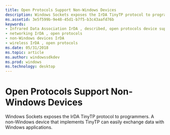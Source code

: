 ```yaml
---
title: Open Protocols Support Non-Windows Devices
description: Windows Sockets exposes the IrDA TinyTP protocol to programmers. A non-Windows device that implements TinyTP can easily exchange data with Windows applications.
ms.assetid: 3e5f599b-9e48-45d1-b7f5-b3c43aafd76b
keywords:
- Infrared Data Association IrDA , described, open protocols device support
- networking IrDA , open protocols
- non-Windows devices IrDA
- wireless IrDA , open protocols
ms.date: 05/31/2018
ms.topic: article
ms.author: windowssdkdev
ms.prod: windows
ms.technology: desktop
---
```


# Open Protocols Support Non-Windows Devices

Windows Sockets exposes the IrDA TinyTP protocol to programmers. A non-Windows device that implements TinyTP can easily exchange data with Windows applications.

 

 




